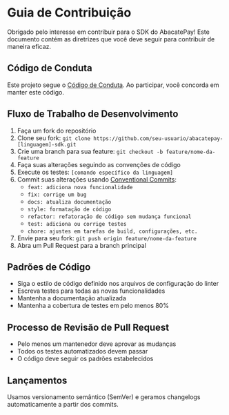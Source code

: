 # Guia de Contribuição

Obrigado pelo interesse em contribuir para o SDK do AbacatePay! Este documento contém as diretrizes que você deve seguir para contribuir de maneira eficaz.

## Código de Conduta

Este projeto segue o [Código de Conduta](CODE_OF_CONDUCT.md). Ao participar, você concorda em manter este código.

## Fluxo de Trabalho de Desenvolvimento

1. Faça um fork do repositório
2. Clone seu fork: `git clone https://github.com/seu-usuario/abacatepay-[linguagem]-sdk.git`
3. Crie uma branch para sua feature: `git checkout -b feature/nome-da-feature`
4. Faça suas alterações seguindo as convenções de código
5. Execute os testes: `[comando específico da linguagem]`
6. Commit suas alterações usando [Conventional Commits](https://www.conventionalcommits.org/):
   - `feat: adiciona nova funcionalidade`
   - `fix: corrige um bug`
   - `docs: atualiza documentação`
   - `style: formatação de código`
   - `refactor: refatoração de código sem mudança funcional`
   - `test: adiciona ou corrige testes`
   - `chore: ajustes em tarefas de build, configurações, etc.`
7. Envie para seu fork: `git push origin feature/nome-da-feature`
8. Abra um Pull Request para a branch principal

## Padrões de Código

- Siga o estilo de código definido nos arquivos de configuração do linter
- Escreva testes para todas as novas funcionalidades
- Mantenha a documentação atualizada
- Mantenha a cobertura de testes em pelo menos 80%

## Processo de Revisão de Pull Request

- Pelo menos um mantenedor deve aprovar as mudanças
- Todos os testes automatizados devem passar
- O código deve seguir os padrões estabelecidos

## Lançamentos

Usamos versionamento semântico (SemVer) e geramos changelogs automaticamente a partir dos commits.
